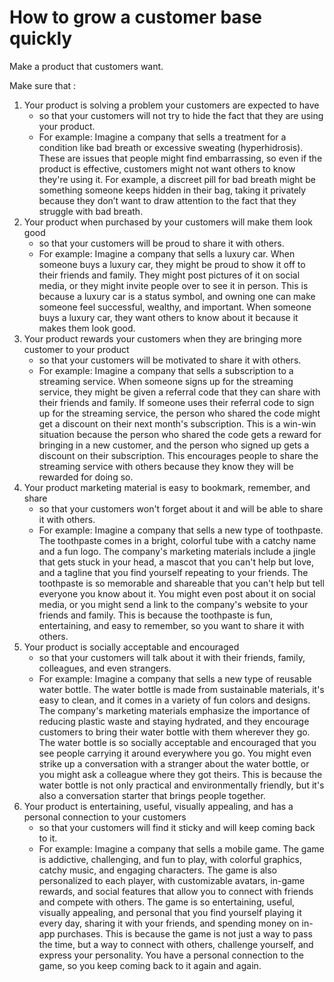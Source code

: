 # How to grow a customer base quickly

Make a product that customers want.

Make sure that :

1. Your product is solving a problem your customers are expected to have
   - so that your customers will not try to hide the fact that they are using your product.
   - For example: Imagine a company that sells a treatment for a condition like bad breath or excessive sweating (hyperhidrosis). These are issues that people might find embarrassing, so even if the product is effective, customers might not want others to know they're using it. For example, a discreet pill for bad breath might be something someone keeps hidden in their bag, taking it privately because they don’t want to draw attention to the fact that they struggle with bad breath.
2. Your product when purchased by your customers will make them look good
   - so that your customers will be proud to share it with others.
   - For example: Imagine a company that sells a luxury car. When someone buys a luxury car, they might be proud to show it off to their friends and family. They might post pictures of it on social media, or they might invite people over to see it in person. This is because a luxury car is a status symbol, and owning one can make someone feel successful, wealthy, and important. When someone buys a luxury car, they want others to know about it because it makes them look good.
3. Your product rewards your customers when they are bringing more customer to your product
   - so that your customers will be motivated to share it with others.
   - For example: Imagine a company that sells a subscription to a streaming service. When someone signs up for the streaming service, they might be given a referral code that they can share with their friends and family. If someone uses their referral code to sign up for the streaming service, the person who shared the code might get a discount on their next month's subscription. This is a win-win situation because the person who shared the code gets a reward for bringing in a new customer, and the person who signed up gets a discount on their subscription. This encourages people to share the streaming service with others because they know they will be rewarded for doing so.
4. Your product marketing material is easy to bookmark, remember, and share
   - so that your customers won't forget about it and will be able to share it with others.
   - For example: Imagine a company that sells a new type of toothpaste. The toothpaste comes in a bright, colorful tube with a catchy name and a fun logo. The company's marketing materials include a jingle that gets stuck in your head, a mascot that you can't help but love, and a tagline that you find yourself repeating to your friends. The toothpaste is so memorable and shareable that you can't help but tell everyone you know about it. You might even post about it on social media, or you might send a link to the company's website to your friends and family. This is because the toothpaste is fun, entertaining, and easy to remember, so you want to share it with others.
5. Your product is socially acceptable and encouraged
   - so that your customers will talk about it with their friends, family, colleagues, and even strangers.
   - For example: Imagine a company that sells a new type of reusable water bottle. The water bottle is made from sustainable materials, it's easy to clean, and it comes in a variety of fun colors and designs. The company's marketing materials emphasize the importance of reducing plastic waste and staying hydrated, and they encourage customers to bring their water bottle with them wherever they go. The water bottle is so socially acceptable and encouraged that you see people carrying it around everywhere you go. You might even strike up a conversation with a stranger about the water bottle, or you might ask a colleague where they got theirs. This is because the water bottle is not only practical and environmentally friendly, but it's also a conversation starter that brings people together.
6. Your product is entertaining, useful, visually appealing, and has a personal connection to your customers
   - so that your customers will find it sticky and will keep coming back to it.
   - For example: Imagine a company that sells a mobile game. The game is addictive, challenging, and fun to play, with colorful graphics, catchy music, and engaging characters. The game is also personalized to each player, with customizable avatars, in-game rewards, and social features that allow you to connect with friends and compete with others. The game is so entertaining, useful, visually appealing, and personal that you find yourself playing it every day, sharing it with your friends, and spending money on in-app purchases. This is because the game is not just a way to pass the time, but a way to connect with others, challenge yourself, and express your personality. You have a personal connection to the game, so you keep coming back to it again and again.
